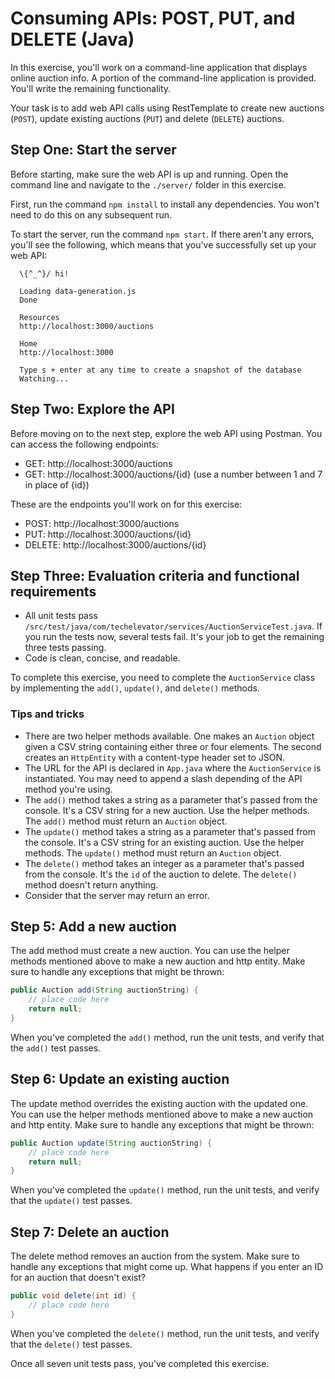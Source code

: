 # Consuming APIs: POST, PUT, and DELETE (Java)

In this exercise, you'll work on a command-line application that displays online auction info. A portion of the command-line application is provided. You'll write the remaining functionality.

Your task is to add web API calls using RestTemplate to create new auctions (`POST`), update existing auctions (`PUT`) and delete (`DELETE`) auctions.

## Step One: Start the server

Before starting, make sure the web API is up and running. Open the command line and navigate to the `./server/` folder in this exercise.

First, run the command `npm install` to install any dependencies. You won't need to do this on any subsequent run.

To start the server, run the command `npm start`. If there aren't any errors, you'll see the following, which means that you've successfully set up your web API:

```
  \{^_^}/ hi!

  Loading data-generation.js
  Done

  Resources
  http://localhost:3000/auctions

  Home
  http://localhost:3000

  Type s + enter at any time to create a snapshot of the database
  Watching...
```
## Step Two: Explore the API

Before moving on to the next step, explore the web API using Postman. You can access the following endpoints:

- GET: http://localhost:3000/auctions
- GET: http://localhost:3000/auctions/{id} (use a number between 1 and 7 in place of {id})

These are the endpoints you'll work on for this exercise:

- POST: http://localhost:3000/auctions
- PUT: http://localhost:3000/auctions/{id}
- DELETE: http://localhost:3000/auctions/{id}

## Step Three: Evaluation criteria and functional requirements

* All unit tests pass `/src/test/java/com/techelevator/services/AuctionServiceTest.java`. If you run the tests now, several tests fail. It's your job to get the remaining three tests passing.
* Code is clean, concise, and readable.

To complete this exercise, you need to complete the `AuctionService` class by implementing the `add()`, `update()`, and `delete()` methods.

### Tips and tricks

* There are two helper methods available. One makes an `Auction` object given a CSV string containing either three or four elements. The second creates an `HttpEntity` with a content-type header set to JSON.
* The URL for the API is declared in `App.java` where the `AuctionService` is instantiated. You may need to append a slash depending of the API method you're using.
* The `add()` method takes a string as a parameter that's passed from the console. It's a CSV string for a new auction. Use the helper methods. The `add()` method must return an `Auction` object.
* The `update()` method takes a string as a parameter that's passed from the console. It's a CSV string for an existing auction. Use the helper methods. The `update()` method must return an `Auction` object.
* The `delete()` method takes an integer as a parameter that's passed from the console. It's the `id` of the auction to delete. The `delete()` method doesn't return anything.
* Consider that the server may return an error.

## Step 5: Add a new auction

The add method must create a new auction. You can use the helper methods mentioned above to make a new auction and http entity. Make sure to handle any exceptions that might be thrown:

```java
public Auction add(String auctionString) {
    // place code here
    return null;
}
```

When you've completed the `add()` method, run the unit tests, and verify that the `add()` test passes.

## Step 6: Update an existing auction

The update method overrides the existing auction with the updated one. You can use the helper methods mentioned above to make a new auction and http entity. Make sure to handle any exceptions that might be thrown:

```java
public Auction update(String auctionString) {
    // place code here
    return null;
}
```

When you've completed the `update()` method, run the unit tests, and verify that the `update()` test passes.

## Step 7: Delete an auction

The delete method removes an auction from the system. Make sure to handle any exceptions that might come up. What happens if you enter an ID for an auction that doesn't exist?

```java
public void delete(int id) {
    // place code here
}
```

When you've completed the `delete()` method, run the unit tests, and verify that the `delete()` test passes.

Once all seven unit tests pass, you've completed this exercise.